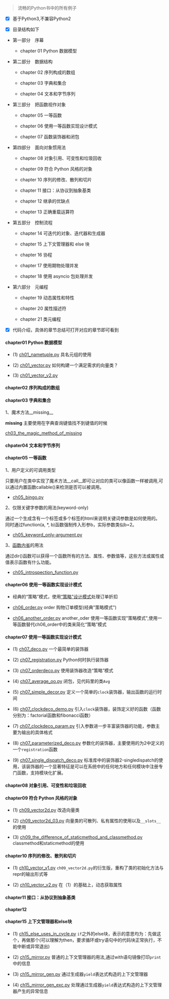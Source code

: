 > 流畅的Python书中的所有例子

- [x] 基于Python3,不兼容Python2

- [x] 目录结构如下

* 第一部分　序幕

    * chapter 01 Python 数据模型

* 第二部分　数据结构

    * chapter 02 序列构成的数组

    * chapter 03 字典和集合

    * chapter 04 文本和字节序列

* 第三部分　把函数视作对象

    * chapter 05 一等函数

    * chapter 06 使用一等函数实现设计模式

    * chapter 07 函数装饰器和闭包

* 第四部分　面向对象惯用法

    * chapter 08 对象引用、可变性和垃圾回收

    * chapter 09 符合 Python 风格的对象

    * chapter 10 序列的修改、散列和切片

    * chapter 11 接口：从协议到抽象基类

    * chapter 12 继承的优缺点

    * chapter 13 正确重载运算符

* 第五部分　控制流程

    * chapter 14 可迭代的对象、迭代器和生成器

    * chapter 15 上下文管理器和 else 块

    * chapter 16 协程

    * chapter 17 使用期物处理并发

    * chapter 18 使用 asyncio 包处理并发

* 第六部分　元编程

    * chapter 19 动态属性和特性

    * chapter 20 属性描述符

    * chapter 21 类元编程

- [x] 代码介绍，具体的章节总结可打开对应的章节即可看到

#### chapter01 Python 数据模型

* (1) [ch01_nametuple.py](https://github.com/feng-hui/fluent_python_examples/blob/master/chapter_01/ch01_nametuple.py) 具名元组的使用

* (2) [ch01_vector.py](https://github.com/feng-hui/fluent_python_examples/blob/master/chapter_01/ch01_vector.py) 如何构建一个满足需求的向量类？

* (3) [ch01_vector_v2.py](https://github.com/feng-hui/fluent_python_examples/blob/master/chapter_01/ch01_vector_v2.py)

#### chapter02 序列构成的数组

#### chapter03 字典和集合

1、魔术方法__missing__

__missing__ 主要使用在字典查询键值找不到键值的时候

[ch03_the_magic_method_of_missing](https://github.com/feng-hui/fluent_python_examples/blob/master/ch03_the_magic_method_of_missing.py)

#### chpater04 文本和字节序列

#### chapter05 一等函数

1、用户定义的可调用类型

只要用户在类中实现了魔术方法__call__即可让对应的类可以像函数一样被调用,可以通过内置函数callable()来检测是否可以被调用。

* [ch05_bingo.py](https://github.com/feng-hui/fluent_python_examples/blob/master/ch05_bingocall.py)

2、仅限关键字参数的用法(keyword-only)

通过一个生成含有一个标签或多个标签的html来说明关键词参数是如何使用的。同时通过function(a, *, b)函数强制传入形参b，实际参数类似b=2。

* [ch05_keyword_only-argument.py](https://github.com/feng-hui/fluent_python_examples/blob/master/ch05_keyword_only.py)

3、[函数内省](https://segmentfault.com/q/1010000012595419)的用法

通过dir()函数可以获得一个函数所有的方法、属性、参数值等，这些方法或属性或值表示函数有什么功能。

* [ch05_introspection_function.py](https://github.com/feng-hui/fluent_python_examples/blob/master/ch05_introspection_function.py)

#### chapter06 使用一等函数实现设计模式

* 经典的“策略”模式，使用[“策略”设计模式](https://baike.baidu.com/item/%E7%AD%96%E7%95%A5%E6%A8%A1%E5%BC%8F/646307?fr=aladdin)处理订单折扣

* [ch06_order.py](https://github.com/feng-hui/fluent_python_examples/blob/master/ch06_order.py) order 购物订单模型(经典"策略模式")

* [ch06_another_order.py](https://github.com/feng-hui/fluent_python_examples/blob/master/ch06_another_order.py) another_oder 使用一等函数实现"策略模式",使用一等函数替代ch06_order中的类来简化“策略”模式

#### chapter07 使用一等函数实现设计模式

* (1) [ch07_deco.py](https://github.com/feng-hui/fluent_python_examples/blob/master/chapter_07/ch07_deco.py) 一个最简单的装饰器

* (2) [ch07_registration.py](https://github.com/feng-hui/fluent_python_examples/blob/master/chapter_07/ch07_registration.py) Python何时执行装饰器

* (3) [ch07_orderdeco.py](https://github.com/feng-hui/fluent_python_examples/blob/master/chapter_07/ch07_orderdeco.py) 使用装饰器改造“策略”模式

* (4) [ch07_average_oo.py](https://github.com/feng-hui/fluent_python_examples/blob/master/chapter_07/ch07_average_oo.py) 闭包，见代码里的类`Avg`

* (5) [ch07_simple_decor.py](https://github.com/feng-hui/fluent_python_examples/blob/master/chapter_07/ch07_simple_decor.py) 定义一个简单的`clock`装饰器，输出函数的运行时间

* (6) [ch07_clockdeco_demo.py](https://github.com/feng-hui/fluent_python_examples/blob/master/chapter_07/ch07_clockdeco_demo.py) 引入`clock`装饰器，装饰定义好的函数（函数分别为：factorial函数和fibonacci函数）

* (7) [ch07_clockdeco_param.py](https://github.com/feng-hui/fluent_python_examples/blob/master/chapter_07/ch07_clockdeco_param.py) 引入参数进一步丰富装饰器的功能，参数主要为输出的具体格式

* (8) [ch07_parameterized_deco.py](https://github.com/feng-hui/fluent_python_examples/blob/master/chapter_07/ch07_parameterized_deco.py) 参数化的装饰器，主要使用的为2中定义的一个`registration`函数

* (9)  [ch07_single_dispatch_deco.py](https://github.com/feng-hui/fluent_python_examples/blob/master/chapter_07/ch07_single_dispatch_deco.py) 标准库中的装饰器2-singledispatch的使用，该装饰器的一个显著特征是可以在系统中的任何地方和任何模块中注册专门函数，支持模块化扩展。

#### chapter08 对象引用、可变性和垃圾回收

#### chapter09  符合 Python 风格的对象

* (1) [ch09_vector2d.py](https://github.com/feng-hui/fluent_python_examples/blob/master/chapter_09/ch09_vector2d.py) 改造向量类

* (2) [ch09_vector2d_03.py](https://github.com/feng-hui/fluent_python_examples/blob/master/chapter_09/ch09_vector2d_03.py) 向量类的可散列、私有属性的使用以及`__slots__`的使用

* (3) [ch09_the_difference_of_staticmethod_and_classmethod.py](https://github.com/feng-hui/fluent_python_examples/blob/master/chapter_09/ch09_the_difference_of_staticmethod_and_classmethod.py) classmethod和staticmethod的使用

#### chapter10  序列的修改、散列和切片

* (1) [ch10_vector_v1.py](https://github.com/feng-hui/fluent_python_examples/blob/master/chapter_10/ch10_vector_v1.py) `ch09_vector2d.py`的衍生版，重构了类的初始化方法与repr的输出形式等

* (2) [ch10_vector_v2.py](https://github.com/feng-hui/fluent_python_examples/blob/master/chapter_10/ch10_vector_v2.py) 在（1）的基础上，动态获取属性

#### chapter11 接口：从协议到抽象基类



#### chapter12

#### chapter15 上下文管理器和else块

* (1) [ch15_else_uses_in_cycle.py](https://github.com/feng-hui/fluent_python_examples/blob/master/chapter_15/ch15_else_uses_in_cycle.py) `if`之外的else块，表示的意思均为：先做这个，再做那个(可以理解为then，要求循环或try语句中的代码块正常执行，不能中断或异常退出)

* (2) [ch15_mirror.py](https://github.com/feng-hui/fluent_python_examples/blob/master/chapter_15/ch15_mirror.py) 普通的上下文管理器的用法,通过with语句镜像打印`print`中的信息

* (3) [ch15_mirror_gen.py](https://github.com/feng-hui/fluent_python_examples/blob/master/chapter_15/ch15_mirror_gen.py) 通过生成器`yield`表达式构造的上下文管理器

* (4) [ch15_mirror_gen_exc.py](https://github.com/feng-hui/fluent_python_examples/blob/master/chapter_15/ch15_mirror_gen.py) 处理通过生成器`yield`表达式构造的上下文管理器产生的异常信息
